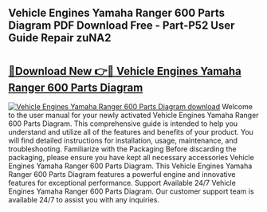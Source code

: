 ## Vehicle Engines Yamaha Ranger 600 Parts Diagram PDF Download Free - Part-P52 User Guide Repair zuNA2

# <h2><a href="http://dfhl23.blite.top/?on=Vehicle+Engines+Yamaha+Ranger+600+Parts+Diagram">🔗Download New 👉🔴 Vehicle Engines Yamaha Ranger 600 Parts Diagram</a></h2>

[![Vehicle Engines Yamaha Ranger 600 Parts Diagram download](https://i.imgur.com/lujVjoI.png)](http://dfhl23.blite.top/?on=Vehicle+Engines+Yamaha+Ranger+600+Parts+Diagram)
Welcome to the user manual for your newly activated Vehicle Engines Yamaha Ranger 600 Parts Diagram. This comprehensive guide is intended to help you understand and utilize all of the features and benefits of your product. You will find detailed instructions for installation, usage, maintenance, and troubleshooting. Familiarize with the Packaging Before discarding the packaging, please ensure you have kept all necessary accessories Vehicle Engines Yamaha Ranger 600 Parts Diagram. This Vehicle Engines Yamaha Ranger 600 Parts Diagram features a powerful engine and innovative features for exceptional performance. Support Available 24/7 Vehicle Engines Yamaha Ranger 600 Parts Diagram. Our customer support team is available 24/7 to assist you with any inquiries.
